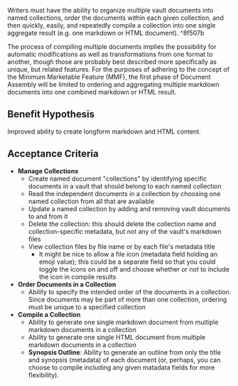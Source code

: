 Writers must have the ability to organize multiple vault documents into named collections, order the documents within each given collection, and then quickly, easily, and repeatedly compile a collection into one single aggregate result (e.g. one markdown or HTML document). ^8f507b

The process of compiling multiple documents implies the possibility for automatic modifications as well as transformations from one format to another, though those are probably best described more specifically as unique, but related features. For the purposes of adhering to the concept of the Minimum Marketable Feature (MMF), the first phase of Document Assembly will be limited to ordering and aggregating multiple markdown documents into one combined markdown or HTML result.

## Benefit Hypothesis

Improved ability to create longform markdown and HTML content. 

## Acceptance Criteria
- **Manage Collections**
	- Create named document "collections" by identifying specific documents in a vault that should belong to each named collection
	- Read the independent documents in a collection by choosing one named collection from all that are available
	- Update a named collection by adding and removing vault documents to and from it
	- Delete the collection: this should delete the collection name and collection-specific metadata, but not any of the vault's markdown files
	- View collection files by file name or by each file's metadata title
		- It might be nice to allow a file icon (metadata field holding an emoji value); this could be a separate field so that you could toggle the icons on and off and choose whether or not to include the icon in compile results
- **Order Documents in a Collection**
	- Ability to specify the intended order of the documents in a collection. Since documents may be part of more than one collection, ordering must be unique to a specified collection
- **Compile a Collection**
	- Ability to generate one single markdown document from multiple markdown documents in a collection
	- Ability to generate one single HTML document from multiple markdown documents in a collection
	- **Synopsis Outline**: Ability to generate an outline from only the title and synopsis (metadata) of each document (or, perhaps, you can choose to compile including any given matadata fields for more flexibility).
